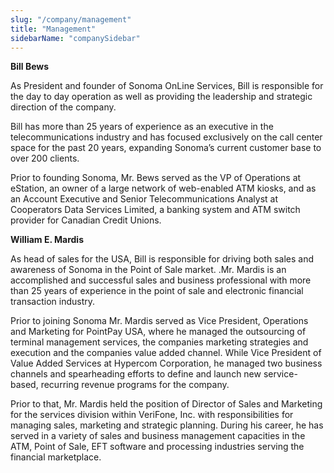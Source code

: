 ```yaml
---
slug: "/company/management"
title: "Management"
sidebarName: "companySidebar"
---
```


**Bill Bews**

As President and founder of Sonoma OnLine Services, Bill is responsible for the day to day operation as well as providing the leadership and strategic direction of the company.

Bill has more than 25 years of experience as an executive in the telecommunications industry and has focused exclusively on the call center space for the past 20 years, expanding Sonoma’s current customer base to over 200 clients.

Prior to founding Sonoma, Mr. Bews served as the VP of Operations at eStation, an owner of a large network of web-enabled ATM kiosks, and as an Account Executive and Senior Telecommunications Analyst at Cooperators Data Services Limited, a banking system and ATM switch provider for Canadian Credit Unions.

**William E. Mardis**

As head of sales for the USA, Bill is responsible for driving both sales and awareness of Sonoma in the Point of Sale market. .Mr. Mardis is an accomplished and successful sales and business professional with more than 25 years of experience in the point of sale and electronic financial transaction industry.

Prior to joining Sonoma Mr. Mardis served as Vice President, Operations and Marketing for PointPay USA, where he managed the outsourcing of terminal management services, the companies marketing strategies and execution and the companies value added channel. While Vice President of Value Added Services at Hypercom Corporation, he managed two business channels and spearheading efforts to define and launch new service-based, recurring revenue programs for the company.

Prior to that, Mr. Mardis held the position of Director of Sales and Marketing for the services division within VeriFone, Inc. with responsibilities for managing sales, marketing and strategic planning. During his career, he has served in a variety of sales and business management capacities in the ATM, Point of Sale, EFT software and processing industries serving the financial marketplace.
